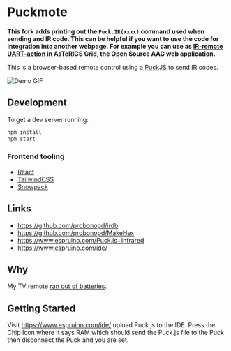 # Puckmote 

**This fork adds printing out the ```Puck.IR(xxxx)``` command used when sending and IR code. This can be helpful if you want to use the code for integration into another webpage. For example you can use as [IR-remote UART-action](https://www.asterics.eu/manuals/asterics-grid/514_uart-action-tutorials.html#remote-control-infrared) in AsTeRICS Grid, the Open Source AAC web application.**

This is a browser-based remote control using a [PuckJS](https://www.puck-js.com/) to send IR codes.

![Demo GIF](public/demo.gif)


## Development

To get a dev server running:

```bash
npm install
npm start
```

### Frontend tooling

- [React](https://reactjs.org/)
- [TailwindCSS](https://tailwindcss.com/)
- [Snowpack](https://www.snowpack.dev/)

## Links

- https://github.com/probonopd/irdb
- https://github.com/probonopd/MakeHex
- https://www.espruino.com/Puck.js+Infrared
- https://www.espruino.com/ide/

## Why

My TV remote [ran out of batteries](https://twitter.com/benjaminbenben/status/1328756121897742336).

## Getting Started
Visit https://www.espruino.com/ide/ upload Puck.js to the IDE. Press the Chip Icon where it says RAM which should send the Puck.js file to the Puck then disconnect the Puck and you are set.

